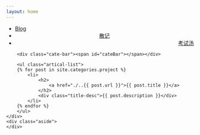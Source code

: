 ```yaml
---
layout: home
---
```


<div class="index-content project">
    <div class="section">
        <ul class="artical-cate">
            <li><a href="../"><span>Blog</span></a></li>
            <li style="text-align:center"><a href="./../opinion"><span>散记</span></a></li>
            <li class="on" style="text-align:right"><a href="#"><span>考试汤</span></a></li>
        </ul>

        <div class="cate-bar"><span id="cateBar"></span></div>

        <ul class="artical-list">
        {% for post in site.categories.project %}
            <li>
                <h2>
                    <a href="./..{{ post.url }}">{{ post.title }}</a>
                </h2>
                <div class="title-desc">{{ post.description }}</div>
            </li>
        {% endfor %}
        </ul>
    </div>
    <div class="aside">
    </div>
</div>
